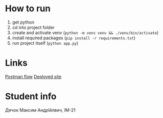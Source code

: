# How to run
1. get python
2. cd into project folder
3. create and activate venv (`python -m venv venv && ./venv/bin/activate`)
4. install required packages (`pip install -r requirements.txt`)
5. run project itself (`python app.py`)

# Links
[Postman flow](https://web.postman.co/workspace/My-Workspace~dd8b0162-2a89-4bef-8a57-101090b8fe86/flow/671507bbdd15e6003de0fe92)
[Deployed site](https://backend-2-tlph.onrender.com)

# Student info
Дячок Максим Андрійлвич, ІМ-21
